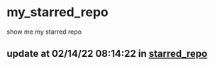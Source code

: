 # my_starred_repo
show me my starred repo

update at 02/14/22 08:14:22 in [starred_repo](./index.html)
---

